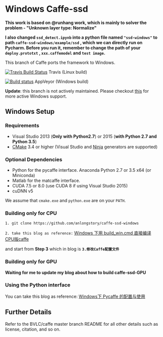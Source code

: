 # Windows Caffe-ssd

**This work is based on @runhang work, which is mainly to solver the problem - "Unknown layer type: Normalize"**

**I also changed `ssd_detect.ipynb` into a python file named `"ssd-windows"` to path `caffe-ssd-windows/example/ssd` , which we can directly run on Pycharm. Before you run it, remember to change the path of your `deploy.prototxt` , `xxx.caffemodel` and `test image`.**


This branch of Caffe ports the framework to Windows.

[![Travis Build Status](https://api.travis-ci.org/BVLC/caffe.svg?branch=windows)](https://travis-ci.org/BVLC/caffe) Travis (Linux build)

[![Build status](https://ci.appveyor.com/api/projects/status/ew7cl2k1qfsnyql4/branch/windows?svg=true)](https://ci.appveyor.com/project/BVLC/caffe/branch/windows) AppVeyor (Windows build)

**Update**: this branch is not actively maintained. Please checkout [this](https://github.com/BVLC/caffe/tree/windows) for more active Windows support.



## Windows Setup

### Requirements

 - Visual Studio 2013 (**Only with Python2.7**) or 2015 (**with Python 2.7 and Python 3.5**)
 - [CMake](https://cmake.org/) 3.4 or higher (Visual Studio and [Ninja](https://ninja-build.org/) generators are supported)

### Optional Dependencies

 - Python for the pycaffe interface. Anaconda Python 2.7 or 3.5 x64 (or Miniconda)
 - Matlab for the matcaffe interface.
 - CUDA 7.5 or 8.0 (use CUDA 8 if using Visual Studio 2015)
 - cuDNN v5

 We assume that `cmake.exe` and `python.exe` are on your `PATH`.

### Building only for CPU


    1. git clone https://github.com/anlongstory/caffe-ssd-windows

 `2. take this blog as reference:` [Windows 下用 build_win.cmd 直接编译CPU版caffe](https://blog.csdn.net/Chris_zhangrx/article/details/79096015)

and start from **Step 3** which in blog is **`3.修改Caffe配置文件`**



### Building only for GPU

**Waiting for me to update my blog about how to build caffe-ssd-GPU**

### Using the Python interface

You can take this blog as reference: [Windows下 Pycaffe 的配置与使用](https://blog.csdn.net/Chris_zhangrx/article/details/79210288)



## Further Details



Refer to the BVLC/caffe master branch README for all other details such as license, citation, and so on.
